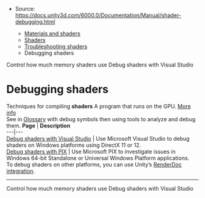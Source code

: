 * Source: https://docs.unity3d.com/6000.0/Documentation/Manual/shader-debugging.html

  * [Materials and shaders](https://docs.unity3d.com/6000.0/Documentation/Manual/materials-and-shaders.html)
  * [Shaders](https://docs.unity3d.com/6000.0/Documentation/Manual/Shaders.html)
  * [Troubleshooting shaders](https://docs.unity3d.com/6000.0/Documentation/Manual/shader-troubleshooting.html)
  * Debugging shaders


[](https://docs.unity3d.com/6000.0/Documentation/Manual/shader-memory.html)
Control how much memory shaders use
[](https://docs.unity3d.com/6000.0/Documentation/Manual/SL-DebuggingD3D11ShadersWithVS.html)
Debug shaders with Visual Studio
# Debugging shaders
Techniques for compiling **shaders** A program that runs on the GPU. [More info](https://docs.unity3d.com/6000.0/Documentation/Manual/Shaders.html)  
See in [Glossary](https://docs.unity3d.com/6000.0/Documentation/Manual/Glossary.html#Shader) with debug symbols then using tools to analyze and debug them.
**Page** | **Description**  
---|---  
[Debug shaders with Visual Studio](https://docs.unity3d.com/6000.0/Documentation/Manual/SL-DebuggingD3D11ShadersWithVS.html) | Use Microsoft Visual Studio to debug shaders on Windows platforms using DirectX 11 or 12.  
[Debug shaders with PIX](https://docs.unity3d.com/6000.0/Documentation/Manual/DebuggingShadersWithPIX.html) | Use Microsoft PIX to investigate issues in Windows 64-bit Standalone or Universal Windows Platform applications.  
To debug shaders on other platforms, you can use Unity’s [RenderDoc integration](https://docs.unity3d.com/6000.0/Documentation/Manual/RenderDocIntegration.html).
* * *
[](https://docs.unity3d.com/6000.0/Documentation/Manual/shader-memory.html)
Control how much memory shaders use
[](https://docs.unity3d.com/6000.0/Documentation/Manual/SL-DebuggingD3D11ShadersWithVS.html)
Debug shaders with Visual Studio
